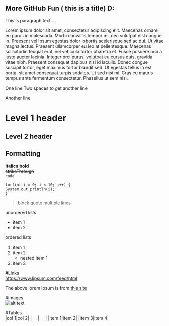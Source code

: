 
More GitHub Fun ( this is a title) D:
----------------------------------
This is paragraph text...

Lorem ipsum dolor sit amet, consectetur adipiscing elit. Maecenas ornare eu purus in malesuada. Morbi convallis tempor mi, nec volutpat nisl congue in. Praesent vel ipsum egestas dolor lobortis scelerisque sed ac dui. Ut vitae magna lectus. Praesent ullamcorper eu leo at pellentesque. Maecenas sollicitudin feugiat erat, vel vehicula tortor pharetra et. Fusce posuere orci a justo auctor lacinia. Integer orci purus, volutpat eu cursus quis, gravida vitae nibh. Praesent consequat dapibus nisi id iaculis. Donec congue suscipit tortor, eget maximus tortor blandit sed. Ut egestas tellus in est porta, sit amet consequat turpis sodales. Ut sed nisi mi. Cras eu mauris tempus ante fermentum consectetur. Phasellus ut sem nisi.

One line
Two spaces to get another line   
  
Another line


# Level 1 header 
## Level 2 header 

## Formatting 
**italics** 
**bold**  
~~strikeThrough~~  
`code`  

```
for(int i = 0; i < 10; i++) {
System.out.println(i);
}
```

>block quote
>multiple lines

unordered lists 
* item 1
* item 2

ordered lists
1. item 1
1. item 2
    * nested item 1
1. item 3


#Links  
https://www.lipsum.com/feed/html

The above lorem ipsum is from [this site](https://www.lipsum.com/feed/html)  

#Images    
![alt text](https://s3.amazonaws.com/cdn-origin-etr.akc.org/wp-content/uploads/2017/11/21010129/Bulldog-Slide-02.jpg)  


#Tables  
|col 1|col 2|
|---|---|
|item 1|item 2|
|item 3|item 4| 

